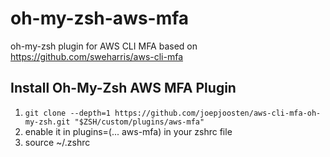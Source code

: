 # oh-my-zsh-aws-mfa
oh-my-zsh plugin for AWS CLI MFA
based on https://github.com/sweharris/aws-cli-mfa

## Install Oh-My-Zsh AWS MFA Plugin
1) ```git clone --depth=1 https://github.com/joepjoosten/aws-cli-mfa-oh-my-zsh.git "$ZSH/custom/plugins/aws-mfa"```
2) enable it in plugins=(... aws-mfa) in your zshrc file
3) source ~/.zshrc
